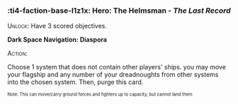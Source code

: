 ### :ti4-faction-base-l1z1x: **Hero**: The Helmsman - _The Last Record_

<span style="font-variant:small-caps;">Unlock</span>: Have 3 scored objectives.

**Dark Space Navigation: Diaspora**

<span style="font-variant:small-caps;">Action</span>:

Choose 1 system that does not contain other players' ships. you may move your flagship and any number of your dreadnoughts from other systems into the chosen system. Then, purge this card.

<sup><sub>Note: This can move/carry ground forces and fighters up to capacity, but cannot land them</sub></sup>
